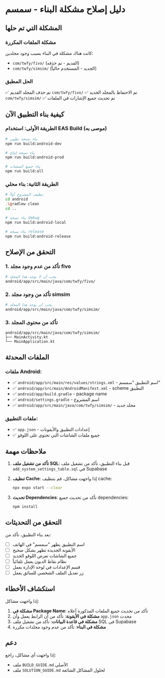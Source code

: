 # دليل إصلاح مشكلة البناء - سمسم

## المشكلة التي تم حلها

### مشكلة الملفات المكررة
كانت هناك مشكلة في البناء بسبب وجود مجلدين:
- `com/twfy/fivo/` (القديم - تم حذفه)
- `com/twfy/simsim/` (الجديد - المستخدم حالياً)

### الحل المطبق
✅ تم حذف المجلد القديم `com/twfy/fivo/`
✅ تم الاحتفاظ بالمجلد الجديد `com/twfy/simsim/`
✅ تم تحديث جميع الإشارات في الملفات

## كيفية بناء التطبيق الآن

### الطريقة الأولى: استخدام EAS Build (موصى به)
```bash
# بناء نسخة تطوير
npm run build:android-dev

# بناء نسخة إنتاج
npm run build:android-prod

# بناء جميع المنصات
npm run build:all
```

### الطريقة الثانية: بناء محلي
```bash
# تنظيف المشروع أولاً
cd android
.\gradlew clean
cd ..

# بناء نسخة debug
npm run build:android-local

# بناء نسخة release
npm run build:android-release
```

## التحقق من الإصلاح

### 1. تأكد من عدم وجود مجلد fivo
```bash
# يجب أن لا يوجد هذا المجلد
android/app/src/main/java/com/twfy/fivo/
```

### 2. تأكد من وجود مجلد simsim
```bash
# يجب أن يوجد هذا المجلد
android/app/src/main/java/com/twfy/simsim/
```

### 3. تأكد من محتوى المجلد
```
android/app/src/main/java/com/twfy/simsim/
├── MainActivity.kt
└── MainApplication.kt
```

## الملفات المحدثة

### ملفات Android:
- ✅ `android/app/src/main/res/values/strings.xml` - اسم التطبيق "سمسم"
- ✅ `android/app/src/main/AndroidManifest.xml` - scheme التطبيق
- ✅ `android/app/build.gradle` - package name
- ✅ `android/settings.gradle` - اسم المشروع
- ✅ `android/app/src/main/java/com/twfy/simsim/` - مجلد جديد

### ملفات التطبيق:
- ✅ `app.json` - إعدادات التطبيق والأيقونات
- ✅ جميع ملفات الشاشات التي تحتوي على اللوقو

## ملاحظات مهمة

1. **تأكد من تشغيل ملف SQL**: قبل بناء التطبيق، تأكد من تشغيل ملف `add_system_settings_table.sql` في Supabase

2. **تنظيف Cache**: إذا واجهت مشاكل، قم بتنظيف cache:
   ```bash
   npx expo start --clear
   ```

3. **تحديث Dependencies**: تأكد من تحديث جميع dependencies:
   ```bash
   npm install
   ```

## التحقق من التحديثات

بعد بناء التطبيق، تأكد من:
- [ ] اسم التطبيق يظهر "سمسم" في الهاتف
- [ ] الأيقونة الجديدة تظهر بشكل صحيح
- [ ] جميع الشاشات تعرض اللوقو الجديد
- [ ] نظام نقاط الديون يعمل تلقائياً
- [ ] قسم الإعدادات في لوحة الإدارة يعمل
- [ ] زر تعديل الملف الشخصي للسائق يعمل

## استكشاف الأخطاء

إذا واجهت مشاكل:

1. **مشكلة في Package Name**: تأكد من تحديث جميع الملفات المذكورة أعلاه
2. **مشكلة في الأيقونة**: تأكد من أن الرابط يعمل وأن `app.json` محدث
3. **مشكلة في قاعدة البيانات**: تأكد من تشغيل ملف SQL في Supabase
4. **مشكلة في البناء**: تأكد من عدم وجود مجلدات مكررة

## دعم

إذا واجهت أي مشاكل، راجع:
- ملف `BUILD_GUIDE.md` الأصلي
- ملف `SOLUTION_GUIDE.md` لحلول المشاكل الشائعة 
